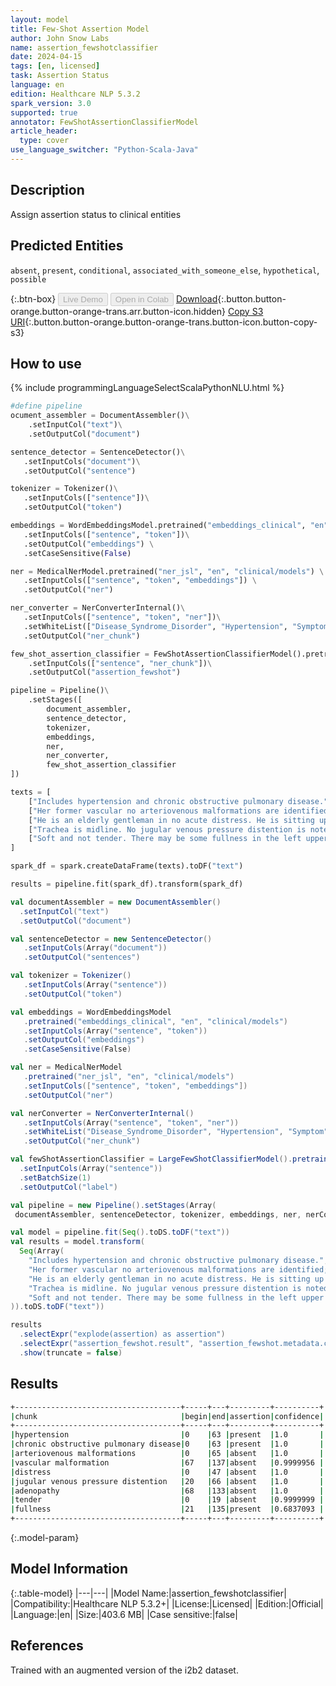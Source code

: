 ```yaml
---
layout: model
title: Few-Shot Assertion Model
author: John Snow Labs
name: assertion_fewshotclassifier
date: 2024-04-15
tags: [en, licensed]
task: Assertion Status
language: en
edition: Healthcare NLP 5.3.2
spark_version: 3.0
supported: true
annotator: FewShotAssertionClassifierModel
article_header:
  type: cover
use_language_switcher: "Python-Scala-Java"
---
```


## Description

Assign assertion status to clinical entities

## Predicted Entities

`absent`, `present`, `conditional`, `associated_with_someone_else`, `hypothetical`, `possible`

{:.btn-box}
<button class="button button-orange" disabled>Live Demo</button>
<button class="button button-orange" disabled>Open in Colab</button>
[Download](https://s3.amazonaws.com/auxdata.johnsnowlabs.com/clinical/models/assertion_fewshotclassifier_en_5.3.2_3.0_1713190012506.zip){:.button.button-orange.button-orange-trans.arr.button-icon.hidden}
[Copy S3 URI](s3://auxdata.johnsnowlabs.com/clinical/models/assertion_fewshotclassifier_en_5.3.2_3.0_1713190012506.zip){:.button.button-orange.button-orange-trans.button-icon.button-copy-s3}

## How to use



<div class="tabs-box" markdown="1">
{% include programmingLanguageSelectScalaPythonNLU.html %}
  
```python
#define pipeline
ocument_assembler = DocumentAssembler()\
    .setInputCol("text")\
    .setOutputCol("document")

sentence_detector = SentenceDetector()\
   .setInputCols("document")\
   .setOutputCol("sentence")

tokenizer = Tokenizer()\
   .setInputCols(["sentence"])\
   .setOutputCol("token")

embeddings = WordEmbeddingsModel.pretrained("embeddings_clinical", "en", "clinical/models")\
   .setInputCols(["sentence", "token"])\
   .setOutputCol("embeddings") \
   .setCaseSensitive(False)

ner = MedicalNerModel.pretrained("ner_jsl", "en", "clinical/models") \
   .setInputCols(["sentence", "token", "embeddings"]) \
   .setOutputCol("ner")

ner_converter = NerConverterInternal()\
   .setInputCols(["sentence", "token", "ner"])\
   .setWhiteList(["Disease_Syndrome_Disorder", "Hypertension", "Symptom", "VS_Finding"])\
   .setOutputCol("ner_chunk")

few_shot_assertion_classifier = FewShotAssertionClassifierModel().pretrained("assertion_fewshotclassifier","en", "clinical/models")\
    .setInputCols(["sentence", "ner_chunk"])\
    .setOutputCol("assertion_fewshot")

pipeline = Pipeline()\
    .setStages([
        document_assembler,
        sentence_detector,
        tokenizer,
        embeddings,
        ner,
        ner_converter,
        few_shot_assertion_classifier
])

texts = [
    ["Includes hypertension and chronic obstructive pulmonary disease."],
    ["Her former vascular no arteriovenous malformations are identified; there is no evidence of recurrence of her former vascular malformation."],
    ["He is an elderly gentleman in no acute distress. He is sitting up in bed eating his breakfast."],
    ["Trachea is midline. No jugular venous pressure distention is noted. No adenopathy in the cervical, supraclavicular, or axillary areas."],
    ["Soft and not tender. There may be some fullness in the left upper quadrant, although I do not appreciate a true spleen with inspiration."]
]

spark_df = spark.createDataFrame(texts).toDF("text")

results = pipeline.fit(spark_df).transform(spark_df)

```
```scala
val documentAssembler = new DocumentAssembler()
  .setInputCol("text")
  .setOutputCol("document")

val sentenceDetector = new SentenceDetector()
   .setInputCols(Array("document"))
   .setOutputCol("sentences")

val tokenizer = Tokenizer()
   .setInputCols(Array("sentence"))
   .setOutputCol("token")

val embeddings = WordEmbeddingsModel
   .pretrained("embeddings_clinical", "en", "clinical/models")
   .setInputCols(Array("sentence", "token"))
   .setOutputCol("embeddings")
   .setCaseSensitive(False)

val ner = MedicalNerModel
   .pretrained("ner_jsl", "en", "clinical/models")
   .setInputCols(["sentence", "token", "embeddings"])
   .setOutputCol("ner")

val nerConverter = NerConverterInternal()
   .setInputCols(Array("sentence", "token", "ner"))
   .setWhiteList("Disease_Syndrome_Disorder", "Hypertension", "Symptom", "VS_Finding")
   .setOutputCol("ner_chunk")

val fewShotAssertionClassifier = LargeFewShotClassifierModel().pretrained("assertion_fewshotclassifier")
  .setInputCols(Array("sentence"))
  .setBatchSize(1)
  .setOutputCol("label")

val pipeline = new Pipeline().setStages(Array(
 documentAssembler, sentenceDetector, tokenizer, embeddings, ner, nerConverter, fewShotAssertionClassifier))

val model = pipeline.fit(Seq().toDS.toDF("text"))
val results = model.transform(
  Seq(Array(
    "Includes hypertension and chronic obstructive pulmonary disease.",
    "Her former vascular no arteriovenous malformations are identified; there is no evidence of recurrence of her former vascular malformation.",
    "He is an elderly gentleman in no acute distress. He is sitting up in bed eating his breakfast."],
    "Trachea is midline. No jugular venous pressure distention is noted. No adenopathy in the cervical, supraclavicular, or axillary areas.",
    "Soft and not tender. There may be some fullness in the left upper quadrant, although I do not appreciate a true spleen with inspiration."
)).toDS.toDF("text"))

results
  .selectExpr("explode(assertion) as assertion")
  .selectExpr("assertion_fewshot.result", "assertion_fewshot.metadata.chunk", "assertion_fewshot.metadata.confidence")
  .show(truncate = false)
```
</div>

## Results

```bash
+-------------------------------------+-----+---+---------+----------+
|chunk                                |begin|end|assertion|confidence|
+-------------------------------------+-----+---+---------+----------+
|hypertension                         |0    |63 |present  |1.0       |
|chronic obstructive pulmonary disease|0    |63 |present  |1.0       |
|arteriovenous malformations          |0    |65 |absent   |1.0       |
|vascular malformation                |67   |137|absent   |0.9999956 |
|distress                             |0    |47 |absent   |1.0       |
|jugular venous pressure distention   |20   |66 |absent   |1.0       |
|adenopathy                           |68   |133|absent   |1.0       |
|tender                               |0    |19 |absent   |0.9999999 |
|fullness                             |21   |135|present  |0.6837093 |
+-------------------------------------+-----+---+---------+----------+

```

{:.model-param}
## Model Information

{:.table-model}
|---|---|
|Model Name:|assertion_fewshotclassifier|
|Compatibility:|Healthcare NLP 5.3.2+|
|License:|Licensed|
|Edition:|Official|
|Language:|en|
|Size:|403.6 MB|
|Case sensitive:|false|

## References

Trained with an augmented version of the i2b2 dataset.
